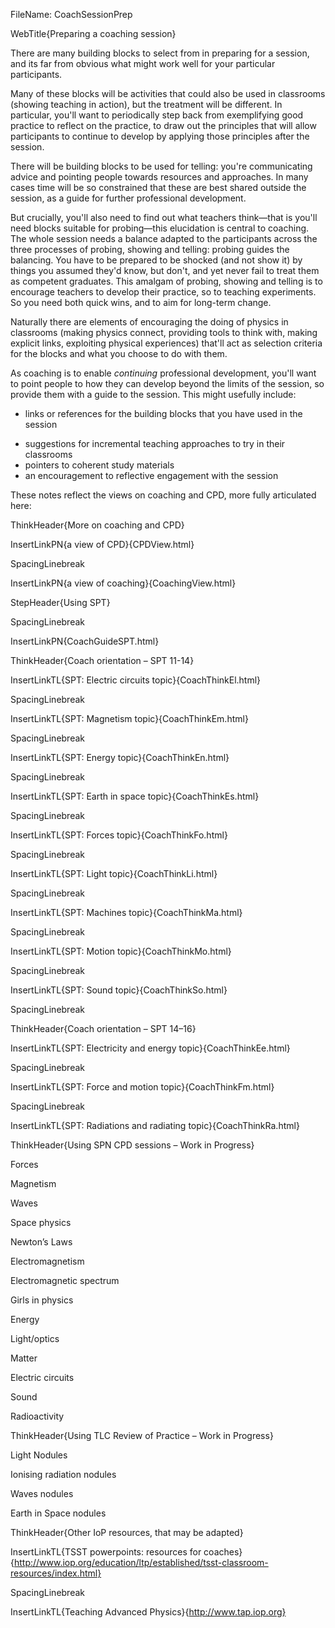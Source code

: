 FileName: CoachSessionPrep

WebTitle{Preparing a coaching session}


There are many building blocks to select from in preparing for  a session, and its far from obvious what might work well for your particular participants.

Many of these blocks will be activities that could also be used in classrooms  (showing teaching in action), but the treatment will be different. In particular, you'll want to periodically step back from exemplifying good practice to reflect on the practice, to draw out the principles that will allow participants to continue to develop by applying those principles after the session.

There will be building blocks to be used for telling: you're communicating advice and pointing people towards resources and approaches. In many cases  time will be so constrained that these are best shared outside the session, as a guide for further professional development.

But crucially, you'll also need to find out what teachers think—that is you'll need blocks suitable for probing—this elucidation is central to coaching. The whole session needs a balance adapted to the participants across the three processes of probing, showing and telling: probing guides the balancing. You have to be prepared to be shocked (and not show it) by things you assumed they'd know, but don't, and yet never fail to treat them as competent graduates. This amalgam of probing, showing and telling is to encourage teachers to develop their practice, so to teaching experiments. So you need both quick wins, and to aim for long-term change.

Naturally there are elements of encouraging the doing of physics in classrooms (making physics connect, providing tools to think with,  making explicit links, exploiting physical experiences) that'll act as selection criteria for the blocks and what you choose to do with them.

As coaching is to enable *continuing* professional development, you'll want to point people to how they can develop beyond the limits of the  session, so provide them with a guide to the session. This might usefully include:
- links or references for the building blocks that you have used in the session
* suggestions for incremental teaching approaches to try in their classrooms
* pointers to coherent study materials
* an encouragement to reflective engagement with the session

These notes reflect the views on coaching and CPD, more fully articulated here:

ThinkHeader{More on coaching and CPD}

InsertLinkPN{a view of CPD}{CPDView.html}

SpacingLinebreak

InsertLinkPN{a view of coaching}{CoachingView.html}

StepHeader{Using SPT}

SpacingLinebreak

InsertLinkPN{CoachGuideSPT.html}

ThinkHeader{Coach orientation – SPT 11-14}

InsertLinkTL{SPT: Electric circuits topic}{CoachThinkEl.html}

SpacingLinebreak

InsertLinkTL{SPT: Magnetism topic}{CoachThinkEm.html}

SpacingLinebreak

InsertLinkTL{SPT: Energy topic}{CoachThinkEn.html}

SpacingLinebreak

InsertLinkTL{SPT: Earth in space topic}{CoachThinkEs.html}

SpacingLinebreak

InsertLinkTL{SPT: Forces topic}{CoachThinkFo.html}

SpacingLinebreak

InsertLinkTL{SPT: Light topic}{CoachThinkLi.html}

SpacingLinebreak

InsertLinkTL{SPT: Machines topic}{CoachThinkMa.html}

SpacingLinebreak

InsertLinkTL{SPT: Motion topic}{CoachThinkMo.html}

SpacingLinebreak

InsertLinkTL{SPT: Sound topic}{CoachThinkSo.html}

SpacingLinebreak

ThinkHeader{Coach orientation – SPT 14–16}

InsertLinkTL{SPT: Electricity and energy topic}{CoachThinkEe.html}

SpacingLinebreak

InsertLinkTL{SPT: Force and motion topic}{CoachThinkFm.html}

SpacingLinebreak

InsertLinkTL{SPT: Radiations and radiating topic}{CoachThinkRa.html}

ThinkHeader{Using SPN CPD sessions – Work in Progress}

Forces

Magnetism

Waves

Space physics

Newton’s Laws

Electromagnetism

Electromagnetic spectrum

Girls in physics

Energy

Light/optics

Matter

Electric circuits

Sound

Radioactivity

ThinkHeader{Using TLC Review of Practice – Work in Progress}

Light Nodules

Ionising radiation nodules

Waves nodules

Earth in Space nodules

ThinkHeader{Other IoP resources, that may be adapted}

InsertLinkTL{TSST powerpoints: resources for coaches}{http://www.iop.org/education/ltp/established/tsst-classroom-resources/index.html}

SpacingLinebreak

InsertLinkTL{Teaching Advanced Physics}{http://www.tap.iop.org}
